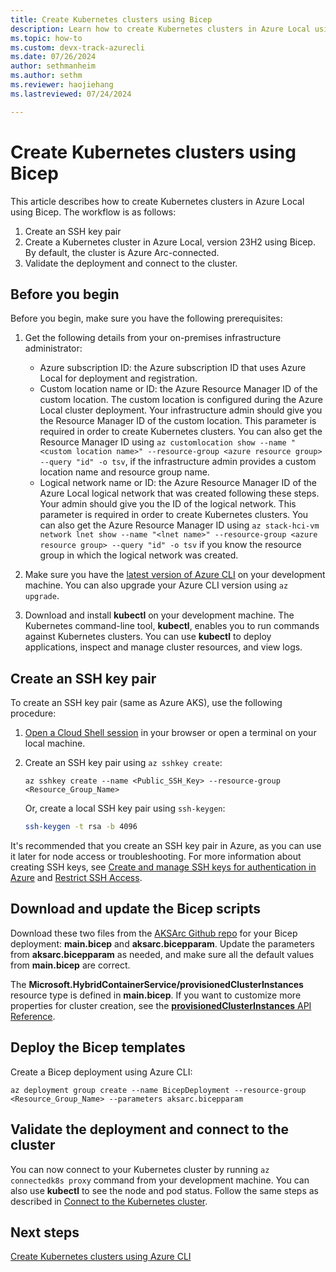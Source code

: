 ```yaml
---
title: Create Kubernetes clusters using Bicep
description: Learn how to create Kubernetes clusters in Azure Local using Bicep.
ms.topic: how-to
ms.custom: devx-track-azurecli
ms.date: 07/26/2024
author: sethmanheim
ms.author: sethm 
ms.reviewer: haojiehang
ms.lastreviewed: 07/24/2024

---
```


# Create Kubernetes clusters using Bicep

This article describes how to create Kubernetes clusters in Azure Local using Bicep. The workflow is as follows:

1. Create an SSH key pair
1. Create a Kubernetes cluster in Azure Local, version 23H2 using Bicep. By default, the cluster is Azure Arc-connected.
1. Validate the deployment and connect to the cluster.

## Before you begin

Before you begin, make sure you have the following prerequisites:

1. Get the following details from your on-premises infrastructure administrator:

   - Azure subscription ID: the Azure subscription ID that uses Azure Local for deployment and registration.
   - Custom location name or ID: the Azure Resource Manager ID of the custom location. The custom location is configured during the Azure Local cluster deployment. Your infrastructure admin should give you the Resource Manager ID of the custom location. This parameter is required in order to create Kubernetes clusters. You can also get the Resource Manager ID using `az customlocation show --name "<custom location name>" --resource-group <azure resource group> --query "id" -o tsv`, if the infrastructure admin provides a custom location name and resource group name.
   - Logical network name or ID: the Azure Resource Manager ID of the Azure Local logical network that was created following these steps. Your admin should give you the ID of the logical network. This parameter is required in order to create Kubernetes clusters. You can also get the Azure Resource Manager ID using `az stack-hci-vm network lnet show --name "<lnet name>" --resource-group <azure resource group> --query "id" -o tsv` if you know the resource group in which the logical network was created.

1. Make sure you have the [latest version of Azure CLI](/cli/azure/install-azure-cli) on your development machine. You can also upgrade your Azure CLI version using `az upgrade`.
1. Download and install **kubectl** on your development machine. The Kubernetes command-line tool, **kubectl**, enables you to run commands against Kubernetes clusters. You can use **kubectl** to deploy applications, inspect and manage cluster resources, and view logs.

## Create an SSH key pair

To create an SSH key pair (same as Azure AKS), use the following procedure:

1. [Open a Cloud Shell session](https://shell.azure.com) in your browser or open a terminal on your local machine.
1. Create an SSH key pair using `az sshkey create`:

   ```azurecli
   az sshkey create --name <Public_SSH_Key> --resource-group <Resource_Group_Name>
   ```

   Or, create a local SSH key pair using `ssh-keygen`:

   ```bash  
   ssh-keygen -t rsa -b 4096
   ```

It's recommended that you create an SSH key pair in Azure, as you can use it later for node access or troubleshooting. For more information about creating SSH keys, see [Create and manage SSH keys for authentication in Azure](/azure/virtual-machines/linux/create-ssh-keys-detailed) and [Restrict SSH Access](restrict-ssh-access.md).

## Download and update the Bicep scripts

Download these two files from the [AKSArc Github repo](https://github.com/Azure/aksArc/tree/main/deploymentTemplates) for your Bicep deployment: **main.bicep** and **aksarc.bicepparam**. Update the parameters from **aksarc.bicepparam** as needed, and make sure all the default values from **main.bicep** are correct.

The **Microsoft.HybridContainerService/provisionedClusterInstances** resource type is defined in **main.bicep**. If you want to customize more properties for cluster creation, see the [**provisionedClusterInstances** API Reference](/azure/templates/microsoft.hybridcontainerservice/provisionedclusterinstances?pivots=deployment-language-bicep).

## Deploy the Bicep templates

Create a Bicep deployment using Azure CLI:

   ```azurecli
   az deployment group create --name BicepDeployment --resource-group <Resource_Group_Name> --parameters aksarc.bicepparam
   ```

## Validate the deployment and connect to the cluster

You can now connect to your Kubernetes cluster by running `az connectedk8s proxy` command from your development machine. You can also use **kubectl** to see the node and pod status. Follow the same steps as described in [Connect to the Kubernetes cluster](aks-create-clusters-cli.md#connect-to-the-kubernetes-cluster).

## Next steps

[Create Kubernetes clusters using Azure CLI](aks-create-clusters-cli.md)
